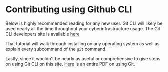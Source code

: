 # Contributing using Github CLI

Below is highly recommended reading for any new user. Git CLI will likely be used nearly all the time throughout your cyberinfrastructure usage. The Git CLI developers site is available [here](https://git-scm.com/book/en/v2/Getting-Started-The-Command-Line)

That tutorial will walk through installing on any operating system as well as explain every subcommand of the `git` command.

Lastly, since it wouldn't be nearly as useful or comprehensive to give steps on using Git CLI on this site. [Here](https://github.com/progit/progit2/releases/download/2.1.313/progit.pdf) is an entire PDF on using Git.
